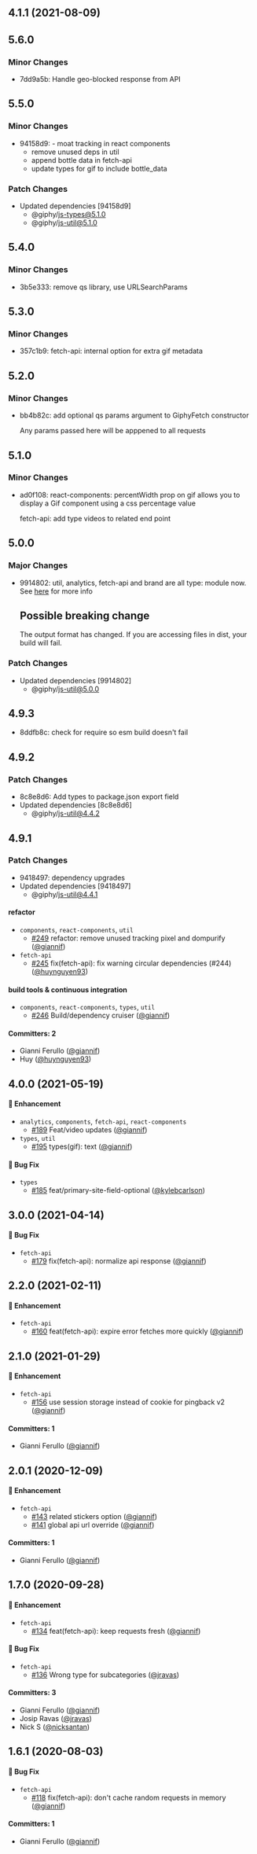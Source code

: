 ## 4.1.1 (2021-08-09)

## 5.6.0

### Minor Changes

-   7dd9a5b: Handle geo-blocked response from API

## 5.5.0

### Minor Changes

-   94158d9: - moat tracking in react components
    -   remove unused deps in util
    -   append bottle data in fetch-api
    -   update types for gif to include bottle_data

### Patch Changes

-   Updated dependencies [94158d9]
    -   @giphy/js-types@5.1.0
    -   @giphy/js-util@5.1.0

## 5.4.0

### Minor Changes

-   3b5e333: remove qs library, use URLSearchParams

## 5.3.0

### Minor Changes

-   357c1b9: fetch-api: internal option for extra gif metadata

## 5.2.0

### Minor Changes

-   bb4b82c: add optional qs params argument to GiphyFetch constructor

    Any params passed here will be apppened to all requests

## 5.1.0

### Minor Changes

-   ad0f108: react-components: percentWidth prop on gif allows you to display a Gif component using a css percentage value

    fetch-api: add type videos to related end point

## 5.0.0

### Major Changes

-   9914802: util, analytics, fetch-api and brand are all type: module now. See [here](https://github.com/Giphy/giphy-js/pull/391#issue-1770394467) for more info

    ## Possible breaking change

    The output format has changed. If you are accessing files in dist, your build will fail.

### Patch Changes

-   Updated dependencies [9914802]
    -   @giphy/js-util@5.0.0

## 4.9.3

-   8ddfb8c: check for require so esm build doesn't fail

## 4.9.2

### Patch Changes

-   8c8e8d6: Add types to package.json export field
-   Updated dependencies [8c8e8d6]
    -   @giphy/js-util@4.4.2

## 4.9.1

### Patch Changes

-   9418497: dependency upgrades
-   Updated dependencies [9418497]
    -   @giphy/js-util@4.4.1

#### refactor

-   `components`, `react-components`, `util`
    -   [#249](https://github.com/Giphy/giphy-js/pull/249) refactor: remove unused tracking pixel and dompurify ([@giannif](https://github.com/giannif))
-   `fetch-api`
    -   [#245](https://github.com/Giphy/giphy-js/pull/245) fix(fetch-api): fix warning circular dependencies (#244) ([@huynguyen93](https://github.com/huynguyen93))

#### build tools & continuous integration

-   `components`, `react-components`, `types`, `util`
    -   [#246](https://github.com/Giphy/giphy-js/pull/246) Build/dependency cruiser ([@giannif](https://github.com/giannif))

#### Committers: 2

-   Gianni Ferullo ([@giannif](https://github.com/giannif))
-   Huy ([@huynguyen93](https://github.com/huynguyen93))

## 4.0.0 (2021-05-19)

#### :rocket: Enhancement

-   `analytics`, `components`, `fetch-api`, `react-components`
    -   [#189](https://github.com/Giphy/giphy-js/pull/189) Feat/video updates ([@giannif](https://github.com/giannif))
-   `types`, `util`
    -   [#195](https://github.com/Giphy/giphy-js/pull/195) types(gif): text ([@giannif](https://github.com/giannif))

#### :bug: Bug Fix

-   `types`
    -   [#185](https://github.com/Giphy/giphy-js/pull/185) feat/primary-site-field-optional ([@kylebcarlson](https://github.com/kylebcarlson))

## 3.0.0 (2021-04-14)

#### :bug: Bug Fix

-   `fetch-api`
    -   [#179](https://github.com/Giphy/giphy-js/pull/179) fix(fetch-api): normalize api response ([@giannif](https://github.com/giannif))

## 2.2.0 (2021-02-11)

#### :rocket: Enhancement

-   `fetch-api`
    -   [#160](https://github.com/Giphy/giphy-js/pull/160) feat(fetch-api): expire error fetches more quickly ([@giannif](https://github.com/giannif))

## 2.1.0 (2021-01-29)

#### :rocket: Enhancement

-   `fetch-api`
    -   [#156](https://github.com/Giphy/giphy-js/pull/156) use session storage instead of cookie for pingback v2 ([@giannif](https://github.com/giannif))

#### Committers: 1

-   Gianni Ferullo ([@giannif](https://github.com/giannif))

## 2.0.1 (2020-12-09)

#### :rocket: Enhancement

-   `fetch-api`
    -   [#143](https://github.com/Giphy/giphy-js/pull/143) related stickers option ([@giannif](https://github.com/giannif))
    -   [#141](https://github.com/Giphy/giphy-js/pull/141) global api url override ([@giannif](https://github.com/giannif))

#### Committers: 1

-   Gianni Ferullo ([@giannif](https://github.com/giannif))

## 1.7.0 (2020-09-28)

#### :rocket: Enhancement

-   `fetch-api`
    -   [#134](https://github.com/Giphy/giphy-js/pull/134) feat(fetch-api): keep requests fresh ([@giannif](https://github.com/giannif))

#### :bug: Bug Fix

-   `fetch-api`
    -   [#136](https://github.com/Giphy/giphy-js/pull/136) Wrong type for subcategories ([@jravas](https://github.com/jravas))

#### Committers: 3

-   Gianni Ferullo ([@giannif](https://github.com/giannif))
-   Josip Ravas ([@jravas](https://github.com/jravas))
-   Nick S ([@nicksantan](https://github.com/nicksantan))

## 1.6.1 (2020-08-03)

#### :bug: Bug Fix

-   `fetch-api`
    -   [#118](https://github.com/Giphy/giphy-js/pull/118) fix(fetch-api): don't cache random requests in memory ([@giannif](https://github.com/giannif))

#### Committers: 1

-   Gianni Ferullo ([@giannif](https://github.com/giannif))

